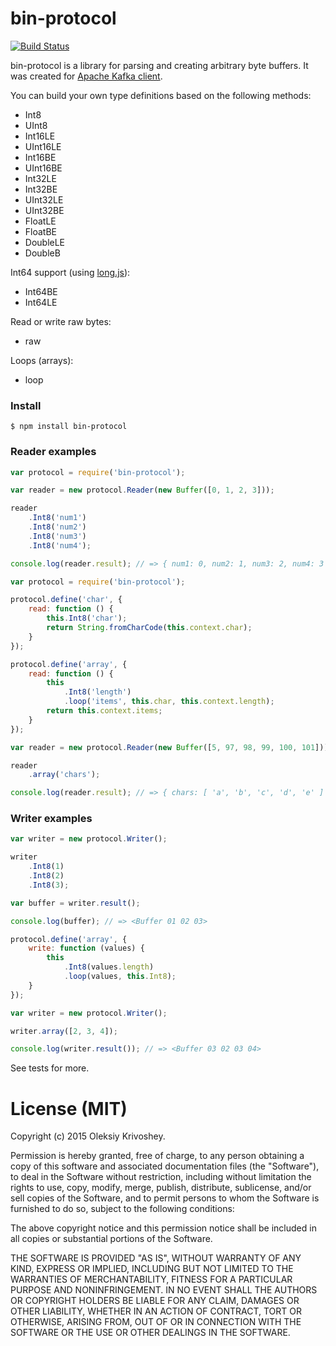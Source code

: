 # bin-protocol

[![Build Status](https://travis-ci.org/oleksiyk/binary-protocol.png)](https://travis-ci.org/oleksiyk/binary-protocol)

bin-protocol is a library for parsing and creating arbitrary byte buffers. It was created for [Apache Kafka client](https://github.com/oleksiyk/kafka).

You can build your own type definitions based on the following methods:

* Int8
* UInt8
* Int16LE
* UInt16LE
* Int16BE
* UInt16BE
* Int32LE
* Int32BE
* UInt32LE
* UInt32BE
* FloatLE
* FloatBE
* DoubleLE
* DoubleB

Int64 support (using [long.js](https://github.com/dcodeIO/long.js)):
* Int64BE
* Int64LE

Read or write raw bytes:
* raw

Loops (arrays):
* loop


### Install
```
$ npm install bin-protocol
```

### Reader examples

```javascript
var protocol = require('bin-protocol');

var reader = new protocol.Reader(new Buffer([0, 1, 2, 3]));

reader
    .Int8('num1')
    .Int8('num2')
    .Int8('num3')
    .Int8('num4');

console.log(reader.result); // => { num1: 0, num2: 1, num3: 2, num4: 3 }
```

```javascript
var protocol = require('bin-protocol');

protocol.define('char', {
    read: function () {
        this.Int8('char');
        return String.fromCharCode(this.context.char);
    }
});

protocol.define('array', {
    read: function () {
        this
            .Int8('length')
            .loop('items', this.char, this.context.length);
        return this.context.items;
    }
});

var reader = new protocol.Reader(new Buffer([5, 97, 98, 99, 100, 101]));

reader
    .array('chars');

console.log(reader.result); // => { chars: [ 'a', 'b', 'c', 'd', 'e' ] }
```

### Writer examples
```javascript
var writer = new protocol.Writer();

writer
    .Int8(1)
    .Int8(2)
    .Int8(3);

var buffer = writer.result();

console.log(buffer); // => <Buffer 01 02 03>
```

```javascript
protocol.define('array', {
    write: function (values) {
        this
            .Int8(values.length)
            .loop(values, this.Int8);
    }
});

var writer = new protocol.Writer();

writer.array([2, 3, 4]);

console.log(writer.result()); // => <Buffer 03 02 03 04>
```

See tests for more.

# License (MIT)

Copyright (c) 2015
 Oleksiy Krivoshey.

Permission is hereby granted, free of charge, to any person
obtaining a copy of this software and associated documentation
files (the "Software"), to deal in the Software without
restriction, including without limitation the rights to use,
copy, modify, merge, publish, distribute, sublicense, and/or sell
copies of the Software, and to permit persons to whom the
Software is furnished to do so, subject to the following
conditions:

The above copyright notice and this permission notice shall be
included in all copies or substantial portions of the Software.

THE SOFTWARE IS PROVIDED "AS IS", WITHOUT WARRANTY OF ANY KIND,
EXPRESS OR IMPLIED, INCLUDING BUT NOT LIMITED TO THE WARRANTIES
OF MERCHANTABILITY, FITNESS FOR A PARTICULAR PURPOSE AND
NONINFRINGEMENT. IN NO EVENT SHALL THE AUTHORS OR COPYRIGHT
HOLDERS BE LIABLE FOR ANY CLAIM, DAMAGES OR OTHER LIABILITY,
WHETHER IN AN ACTION OF CONTRACT, TORT OR OTHERWISE, ARISING
FROM, OUT OF OR IN CONNECTION WITH THE SOFTWARE OR THE USE OR
OTHER DEALINGS IN THE SOFTWARE.


